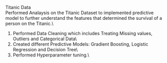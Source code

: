 Titanic Data\
Performed Analaysis on the Titanic Dataset to implemented predictive model to further understand the features that determined the survival of a person on the Titanic.\
1. Performed Data Cleaning which includes Treating Missing values, Outliers and Categorical Data\
2. Created different Predictive Models: Gradient Boosting, Logistic Regression and Decision Tree\
3. Performed Hyperparameter tuning.\
